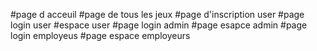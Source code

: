 #page d acceuil 
#page de tous les jeux
#page d'inscription user
#page login user
#espace user
#page login admin
#page  esapce admin
#page login employeus
#page espace  employeurs
